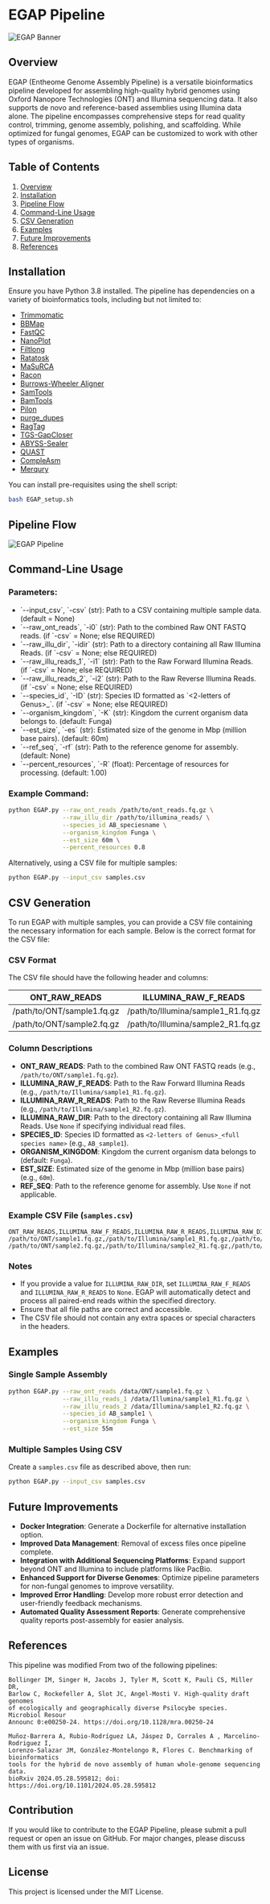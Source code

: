 # EGAP Pipeline

![EGAP Banner](EGAP_banner.png)

## Overview
EGAP (Entheome Genome Assembly Pipeline) is a versatile bioinformatics pipeline developed for assembling high-quality hybrid genomes using Oxford Nanopore Technologies (ONT) and Illumina sequencing data. It also supports de novo and reference-based assemblies using Illumina data alone. The pipeline encompasses comprehensive steps for read quality control, trimming, genome assembly, polishing, and scaffolding. While optimized for fungal genomes, EGAP can be customized to work with other types of organisms.

## Table of Contents
1. [Overview](#overview)
2. [Installation](#installation)
3. [Pipeline Flow](#pipeline-flow)
4. [Command-Line Usage](#command-line-usage)
5. [CSV Generation](#csv-generation)
6. [Examples](#examples)
7. [Future Improvements](#future-improvements)
8. [References](#references)

## Installation
Ensure you have Python 3.8 installed. The pipeline has dependencies on a variety of bioinformatics tools, including but not limited to:
- [Trimmomatic](https://github.com/usadellab/Trimmomatic)
- [BBMap](https://sourceforge.net/projects/bbmap/)
- [FastQC](https://www.bioinformatics.babraham.ac.uk/projects/fastqc/)
- [NanoPlot](https://github.com/wdecoster/NanoPlot)
- [Filtlong](https://github.com/rrwick/Filtlong)
- [Ratatosk](https://github.com/DecodeGenetics/Ratatosk)
- [MaSuRCA](https://github.com/alekseyzimin/masurca)
- [Racon](https://github.com/lbcb-sci/racon)
- [Burrows-Wheeler Aligner](https://github.com/lh3/bwa)
- [SamTools](https://github.com/samtools/samtools)
- [BamTools](https://github.com/hartwigmedical/hmftools/tree/master/bam-tools)
- [Pilon](https://github.com/broadinstitute/pilon)
- [purge_dupes](https://github.com/dfguan/purge_dups)
- [RagTag](https://github.com/malonge/RagTag)
- [TGS-GapCloser](https://github.com/BGI-Qingdao/TGS-GapCloser)
- [ABYSS-Sealer](https://github.com/bcgsc/abyss/blob/master/Sealer/sealer.cc)
- [QUAST](https://github.com/ablab/quast)
- [CompleAsm](https://github.com/bioinformatics-centre/compleasm)
- [Merqury](https://github.com/marbl/merqury)

You can install pre-requisites using the shell script:

```bash
bash EGAP_setup.sh
```

## Pipeline Flow

![EGAP Pipeline](EGAP_pipeline.png)

## Command-Line Usage

### Parameters:

- \`--input_csv\`, \`-csv\` (str): Path to a CSV containing multiple sample data. (default = None)
- \`--raw_ont_reads\`, \`-i0\` (str): Path to the combined Raw ONT FASTQ reads. (if \`-csv\` = None; else REQUIRED)
- \`--raw_illu_dir\`, \`-idir\` (str): Path to a directory containing all Raw Illumina Reads. (if \`-csv\` = None; else REQUIRED)
- \`--raw_illu_reads_1\`, \`-i1\` (str): Path to the Raw Forward Illumina Reads. (if \`-csv\` = None; else REQUIRED)
- \`--raw_illu_reads_2\`, \`-i2\` (str): Path to the Raw Reverse Illumina Reads. (if \`-csv\` = None; else REQUIRED)
- \`--species_id\`, \`-ID\` (str): Species ID formatted as \`<2-letters of Genus>_<full species name>\`. (if \`-csv\` = None; else REQUIRED)
- \`--organism_kingdom\`, \`-K\` (str): Kingdom the current organism data belongs to. (default: Funga)
- \`--est_size\`, \`-es\` (str): Estimated size of the genome in Mbp (million base pairs). (default: 60m)
- \`--ref_seq\`, \`-rf\` (str): Path to the reference genome for assembly. (default: None)
- \`--percent_resources\`, \`-R\` (float): Percentage of resources for processing. (default: 1.00)

### Example Command:

```bash
python EGAP.py --raw_ont_reads /path/to/ont_reads.fq.gz \
               --raw_illu_dir /path/to/illumina_reads/ \
               --species_id AB_speciesname \
               --organism_kingdom Funga \
               --est_size 60m \
               --percent_resources 0.8
```

Alternatively, using a CSV file for multiple samples:

```bash
python EGAP.py --input_csv samples.csv
```

## CSV Generation

To run EGAP with multiple samples, you can provide a CSV file containing the necessary information for each sample. Below is the correct format for the CSV file:

### CSV Format

The CSV file should have the following header and columns:

| ONT_RAW_READS                  | ILLUMINA_RAW_F_READS                | ILLUMINA_RAW_R_READS                | ILLUMINA_RAW_DIR | SPECIES_ID     | ORGANISM_KINGDOM | EST_SIZE | REF_SEQ                  |
|--------------------------------|-------------------------------------|-------------------------------------|-------------------|----------------|------------------|----------|--------------------------|
| /path/to/ONT/sample1.fq.gz     | /path/to/Illumina/sample1_R1.fq.gz  | /path/to/Illumina/sample1_R2.fq.gz  | None              | AB_sample1     | Funga            | 60m      | /path/to/ref_genome1.fasta |
| /path/to/ONT/sample2.fq.gz     | /path/to/Illumina/sample2_R1.fq.gz  | /path/to/Illumina/sample2_R2.fq.gz  | None              | AB_sample2     | Funga            | 55m      | /path/to/ref_genome2.fasta |

### Column Descriptions

- **ONT_RAW_READS**: Path to the combined Raw ONT FASTQ reads (e.g., `/path/to/ONT/sample1.fq.gz`).
- **ILLUMINA_RAW_F_READS**: Path to the Raw Forward Illumina Reads (e.g., `/path/to/Illumina/sample1_R1.fq.gz`).
- **ILLUMINA_RAW_R_READS**: Path to the Raw Reverse Illumina Reads (e.g., `/path/to/Illumina/sample1_R2.fq.gz`).
- **ILLUMINA_RAW_DIR**: Path to the directory containing all Raw Illumina Reads. Use `None` if specifying individual read files.
- **SPECIES_ID**: Species ID formatted as `<2-letters of Genus>_<full species name>` (e.g., `AB_sample1`).
- **ORGANISM_KINGDOM**: Kingdom the current organism data belongs to (default: `Funga`).
- **EST_SIZE**: Estimated size of the genome in Mbp (million base pairs) (e.g., `60m`).
- **REF_SEQ**: Path to the reference genome for assembly. Use `None` if not applicable.

### Example CSV File (`samples.csv`)

```csv
ONT_RAW_READS,ILLUMINA_RAW_F_READS,ILLUMINA_RAW_R_READS,ILLUMINA_RAW_DIR,SPECIES_ID,ORGANISM_KINGDOM,EST_SIZE,REF_SEQ
/path/to/ONT/sample1.fq.gz,/path/to/Illumina/sample1_R1.fq.gz,/path/to/Illumina/sample1_R2.fq.gz,None,AB_sample1,Funga,60m,/path/to/ref_genome1.fasta
/path/to/ONT/sample2.fq.gz,/path/to/Illumina/sample2_R1.fq.gz,/path/to/Illumina/sample2_R2.fq.gz,None,AB_sample2,Funga,55m,/path/to/ref_genome2.fasta
```

### Notes

- If you provide a value for `ILLUMINA_RAW_DIR`, set `ILLUMINA_RAW_F_READS` and `ILLUMINA_RAW_R_READS` to `None`. EGAP will automatically detect and process all paired-end reads within the specified directory.
- Ensure that all file paths are correct and accessible.
- The CSV file should not contain any extra spaces or special characters in the headers.

## Examples

### Single Sample Assembly

```bash
python EGAP.py --raw_ont_reads /data/ONT/sample1.fq.gz \
               --raw_illu_reads_1 /data/Illumina/sample1_R1.fq.gz \
               --raw_illu_reads_2 /data/Illumina/sample1_R2.fq.gz \
               --species_id AB_sample1 \
               --organism_kingdom Funga \
               --est_size 55m
```

### Multiple Samples Using CSV

Create a `samples.csv` file as described above, then run:

```bash
python EGAP.py --input_csv samples.csv
```

## Future Improvements
- **Docker Integration**: Generate a Dockerfile for alternative installation option.
- **Improved Data Management**: Removal of excess files once pipeline complete.
- **Integration with Additional Sequencing Platforms**: Expand support beyond ONT and Illumina to include platforms like PacBio.
- **Enhanced Support for Diverse Genomes**: Optimize pipeline parameters for non-fungal genomes to improve versatility.
- **Improved Error Handling**: Develop more robust error detection and user-friendly feedback mechanisms.
- **Automated Quality Assessment Reports**: Generate comprehensive quality reports post-assembly for easier analysis.

## References
This pipeline was modified From two of the following pipelines:
    
    Bollinger IM, Singer H, Jacobs J, Tyler M, Scott K, Pauli CS, Miller DR,
    Barlow C, Rockefeller A, Slot JC, Angel-Mosti V. High-quality draft genomes
    of ecologically and geographically diverse Psilocybe species. Microbiol Resour
    Announc 0:e00250-24. https://doi.org/10.1128/mra.00250-24
    
    Muñoz-Barrera A, Rubio-Rodríguez LA, Jáspez D, Corrales A , Marcelino-Rodriguez I,
    Lorenzo-Salazar JM, González-Montelongo R, Flores C. Benchmarking of bioinformatics
    tools for the hybrid de novo assembly of human whole-genome sequencing data.
    bioRxiv 2024.05.28.595812; doi: https://doi.org/10.1101/2024.05.28.595812 

## Contribution
If you would like to contribute to the EGAP Pipeline, please submit a pull request or open an issue on GitHub. For major changes, please discuss them with us first via an issue.

## License
This project is licensed under the MIT License.
